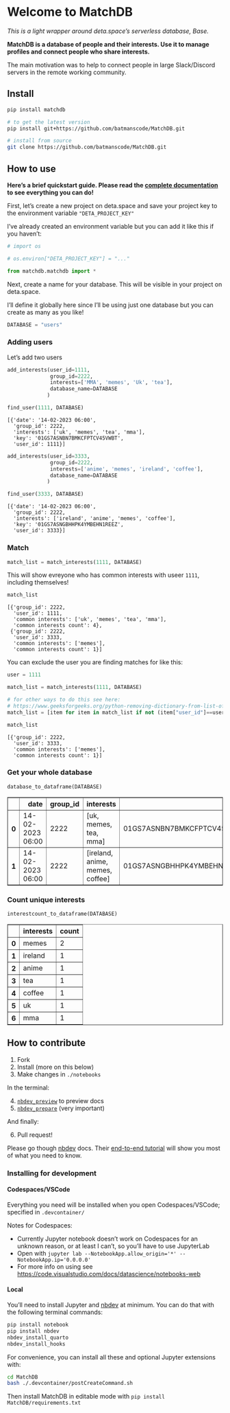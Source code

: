 Welcome to MatchDB
================

<!-- WARNING: THIS FILE WAS AUTOGENERATED! DO NOT EDIT! -->

*This is a light wrapper around deta.space’s serverless database, Base.*

**MatchDB is a database of people and their interests. Use it to manage
profiles and connect people who share interests.**

The main motivation was to help to connect people in large Slack/Discord
servers in the remote working community.

## Install

``` sh
pip install matchdb
```

``` sh
# to get the latest version
pip install git+https://github.com/batmanscode/MatchDB.git
```

``` sh
# install from source
git clone https://github.com/batmanscode/MatchDB.git
```

## How to use

**Here’s a brief quickstart guide. Please read the [complete
documentation](https://batmanscode.github.io/MatchDB/pymatch.html) to
see everything you can do!**

First, let’s create a new project on deta.space and save your project
key to the environment variable `"DETA_PROJECT_KEY"`

I’ve already created an environment variable but you can add it like
this if you haven’t:

``` python
# import os

# os.environ["DETA_PROJECT_KEY"] = "..."
```

``` python
from matchdb.matchdb import *
```

Next, create a name for your database. This will be visible in your
project on deta.space.

I’ll define it globally here since I’ll be using just one database but
you can create as many as you like!

``` python
DATABASE = "users"
```

### Adding users

Let’s add two users

``` python
add_interests(user_id=1111,
              group_id=2222,
              interests=['MMA', 'memes', 'Uk', 'tea'],
              database_name=DATABASE
             )
```

``` python
find_user(1111, DATABASE)
```

    [{'date': '14-02-2023 06:00',
      'group_id': 2222,
      'interests': ['uk', 'memes', 'tea', 'mma'],
      'key': '01GS7ASNBN7BMKCFPTCV45VWBT',
      'user_id': 1111}]

``` python
add_interests(user_id=3333,
              group_id=2222,
              interests=['anime', 'memes', 'ireland', 'coffee'],
              database_name=DATABASE
             )
```

``` python
find_user(3333, DATABASE)
```

    [{'date': '14-02-2023 06:00',
      'group_id': 2222,
      'interests': ['ireland', 'anime', 'memes', 'coffee'],
      'key': '01GS7ASNGBHHPK4YMBEHN1REEZ',
      'user_id': 3333}]

### Match

``` python
match_list = match_interests(1111, DATABASE)
```

This will show evreyone who has common interests with useer `1111`,
including themselves!

``` python
match_list
```

    [{'group_id': 2222,
      'user_id': 1111,
      'common interests': ['uk', 'memes', 'tea', 'mma'],
      'common interests count': 4},
     {'group_id': 2222,
      'user_id': 3333,
      'common interests': ['memes'],
      'common interests count': 1}]

You can exclude the user you are finding matches for like this:

``` python
user = 1111

match_list = match_interests(1111, DATABASE)
```

``` python
# for other ways to do this see here:
# https://www.geeksforgeeks.org/python-removing-dictionary-from-list-of-dictionaries/
match_list = [item for item in match_list if not (item["user_id"]==user)]
```

``` python
match_list
```

    [{'group_id': 2222,
      'user_id': 3333,
      'common interests': ['memes'],
      'common interests count': 1}]

### Get your whole database

``` python
database_to_dataframe(DATABASE)
```

<div>
<style scoped>
    .dataframe tbody tr th:only-of-type {
        vertical-align: middle;
    }

    .dataframe tbody tr th {
        vertical-align: top;
    }

    .dataframe thead th {
        text-align: right;
    }
</style>
<table border="1" class="dataframe">
  <thead>
    <tr style="text-align: right;">
      <th></th>
      <th>date</th>
      <th>group_id</th>
      <th>interests</th>
      <th>key</th>
      <th>user_id</th>
    </tr>
  </thead>
  <tbody>
    <tr>
      <th>0</th>
      <td>14-02-2023 06:00</td>
      <td>2222</td>
      <td>[uk, memes, tea, mma]</td>
      <td>01GS7ASNBN7BMKCFPTCV45VWBT</td>
      <td>1111</td>
    </tr>
    <tr>
      <th>1</th>
      <td>14-02-2023 06:00</td>
      <td>2222</td>
      <td>[ireland, anime, memes, coffee]</td>
      <td>01GS7ASNGBHHPK4YMBEHN1REEZ</td>
      <td>3333</td>
    </tr>
  </tbody>
</table>
</div>

### Count unique interests

``` python
interestcount_to_dataframe(DATABASE)
```

<div>
<style scoped>
    .dataframe tbody tr th:only-of-type {
        vertical-align: middle;
    }

    .dataframe tbody tr th {
        vertical-align: top;
    }

    .dataframe thead th {
        text-align: right;
    }
</style>
<table border="1" class="dataframe">
  <thead>
    <tr style="text-align: right;">
      <th></th>
      <th>interests</th>
      <th>count</th>
    </tr>
  </thead>
  <tbody>
    <tr>
      <th>0</th>
      <td>memes</td>
      <td>2</td>
    </tr>
    <tr>
      <th>1</th>
      <td>ireland</td>
      <td>1</td>
    </tr>
    <tr>
      <th>2</th>
      <td>anime</td>
      <td>1</td>
    </tr>
    <tr>
      <th>3</th>
      <td>tea</td>
      <td>1</td>
    </tr>
    <tr>
      <th>4</th>
      <td>coffee</td>
      <td>1</td>
    </tr>
    <tr>
      <th>5</th>
      <td>uk</td>
      <td>1</td>
    </tr>
    <tr>
      <th>6</th>
      <td>mma</td>
      <td>1</td>
    </tr>
  </tbody>
</table>
</div>

## How to contribute

1.  Fork
2.  Install (more on this below)
3.  Make changes in `./notebooks`

In the terminal:

4.  [`nbdev_preview`](https://nbdev.fast.ai/tutorials/tutorial.html#preview-your-docs)
    to preview docs
5.  [`nbdev_prepare`](https://nbdev.fast.ai/tutorials/tutorial.html#prepare-your-changes)
    (very important)

And finally:

6.  Pull request!

Please go though [nbdev](https://nbdev.fast.ai/) docs. Their [end-to-end
tutorial](https://nbdev.fast.ai/tutorials/tutorial.html) will show you
most of what you need to know.

### Installing for development

#### Codespaces/VSCode

Everything you need will be installed when you open Codespaces/VSCode;
specified in `.devcontainer/`

Notes for Codespaces:

- Currently Jupyter notebook doesn’t work on Codespaces for an unknown
  reason, or at least I can’t, so you’ll have to use JupyterLab
- Open with
  `jupyter lab --NotebookApp.allow_origin='*' --NotebookApp.ip='0.0.0.0'`
- For more info on using see
  https://code.visualstudio.com/docs/datascience/notebooks-web

#### Local

You’ll need to install Jupyter and
[nbdev](https://nbdev.fast.ai/tutorials/tutorial.html) at minimum. You
can do that with the following terminal commands:

``` sh
pip install notebook
pip install nbdev
nbdev_install_quarto
nbdev_install_hooks
```

For convenience, you can install all these and optional Jupyter
extensions with:

``` sh
cd MatchDB
bash ./.devcontainer/postCreateCommand.sh
```

Then install MatchDB in editable mode with
`pip install MatchDB/requirements.txt`
